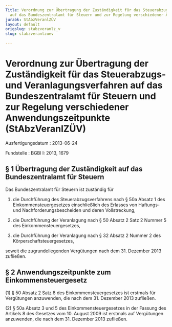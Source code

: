 ```yaml
---
Title: Verordnung zur Übertragung der Zuständigkeit für das Steuerabzugs- und Veranlagungsverfahren
  auf das Bundeszentralamt für Steuern und zur Regelung verschiedener Anwendungszeitpunkte
jurabk: StAbzVeranlZÜV
layout: default
origslug: stabzveranlz_v
slug: stabzveranlzuev

---
```


# Verordnung zur Übertragung der Zuständigkeit für das Steuerabzugs- und Veranlagungsverfahren auf das Bundeszentralamt für Steuern und zur Regelung verschiedener Anwendungszeitpunkte (StAbzVeranlZÜV)

Ausfertigungsdatum
:   2013-06-24

Fundstelle
:   BGBl I: 2013, 1679


## § 1 Übertragung der Zuständigkeit auf das Bundeszentralamt für Steuern

Das Bundeszentralamt für Steuern ist zuständig für

1.  die Durchführung des Steuerabzugsverfahrens nach § 50a Absatz 1 des Einkommensteuergesetzes einschließlich des Erlasses von Haftungs- und Nachforderungsbescheiden und deren Vollstreckung,


2.  die Durchführung der Veranlagung nach § 50 Absatz 2 Satz 2 Nummer 5 des Einkommensteuergesetzes,


3.  die Durchführung der Veranlagung nach § 32 Absatz 2 Nummer 2 des Körperschaftsteuergesetzes,



soweit die zugrundeliegenden Vergütungen nach dem 31. Dezember 2013 zufließen.


## § 2 Anwendungszeitpunkte zum Einkommensteuergesetz

(1) § 50 Absatz 2 Satz 8 des Einkommensteuergesetzes ist erstmals für Vergütungen anzuwenden, die nach dem 31. Dezember 2013 zufließen.

(2) § 50a Absatz 3 und 5 des Einkommensteuergesetzes in der Fassung des Artikels 8 des Gesetzes vom 10. August 2009 ist erstmals auf Vergütungen anzuwenden, die nach dem 31. Dezember 2013 zufließen.

